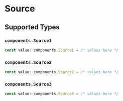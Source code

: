# Source


## Supported Types

### `components.Source1`

```typescript
const value: components.Source1 = /* values here */
```

### `components.Source2`

```typescript
const value: components.Source2 = /* values here */
```

### `components.Source3`

```typescript
const value: components.Source3 = /* values here */
```


